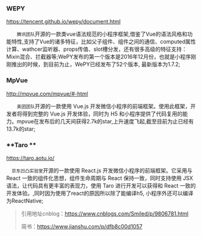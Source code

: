 ### **WEPY**

   https://tencent.github.io/wepy/document.html

　　`腾讯团队`开源的一款类vue语法规范的小程序框架,借鉴了Vue的语法风格和功能特性,支持了Vue的诸多特征，比如父子组件、组件之间的通信、computed属性计算、wathcer监听器、props传值、slot槽分发，还有很多高级的特征支持：Mixin混合、拦截器等;WePY发布的第一个版本是2016年12月份，也就是小程序刚刚推出的时候，到目前为止，WePY已经发布了52个版本, 最新版本为1.7.2; 

###  **MpVue** 

  http://mpvue.com/mpvue/#-html

　　`美团团队`开源的一款使用 Vue.js 开发微信小程序的前端框架。使用此框架，开发者将得到完整的 Vue.js 开发体验，同时为 H5 和小程序提供了代码复用的能力。mpvue在发布后的几天间获得2.7k的star,上升速度飞起,截至目前为止已经有13.7k的star;

###  **Taro **

  https://taro.aotu.io/

 　`京东凹凸实验室`开源的一款使用 React.js 开发微信小程序的前端框架。它采用与 React 一致的组件化思想，组件生命周期与 React 保持一致，同时支持使用 JSX 语法，让代码具有更丰富的表现力，使用 Taro 进行开发可以获得和 React 一致的开发体验。,同时因为使用了react的原因所以除了能编译h5, 小程序外还可以编译为ReactNative;

> 引用地址cnblog：https://www.cnblogs.com/Smiled/p/9806781.html
>
> 简书：https://www.jianshu.com/p/dfb8c00d1057